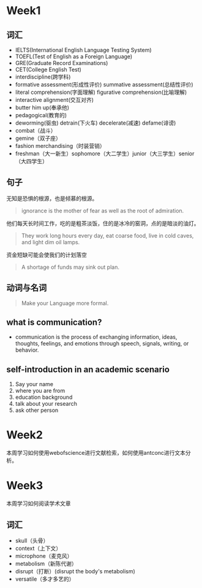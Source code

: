 # Week1
## 词汇
- IELTS(International English Language Testing System)
- TOEFL(Test of English as a Foreign Language)
- GRE(Graduate Record Examinations)
- CET(College English Test)
- interdiscipline(跨学科)
- formative assessment(形成性评价) summative assessment(总结性评价)
- literal comprehension(字面理解) figurative comprehension(比喻理解)
- interactive alignment(交互对齐)
- butter him up(奉承他) 
- pedagogical(教育的)
- deworming(驱虫) detrain(下火车) decelerate(减速) defame(诽谤)
- combat（战斗）
- gemine（双子座）
- fashion merchandising（时装营销）
- freshman（大一新生）sophomore（大二学生）junior（大三学生）senior（大四学生）

## 句子
无知是恐惧的根源，也是倾慕的根源。
> ignorance is the mother of fear as well as the root of admiration.

他们每天长时间工作，吃的是粗茶淡饭，住的是冰冷的窑洞，点的是暗淡的油灯。
> They work long hours every day, eat coarse food, live in cold caves, and light dim oil lamps.

资金短缺可能会使我们的计划落空
> A shortage of funds may sink out plan.

## 动词与名词
> Make your Language more formal.

## what is communication?
- communication is the process of exchanging information, ideas, thoughts, feelings, and emotions through speech, signals, writing, or behavior.

## self-introduction in an academic scenario
1. Say your name
2. where you are from
3. education background
4. talk about your research 
5. ask other person


# Week2
本周学习如何使用webofscience进行文献检索，如何使用antconc进行文本分析。

# Week3
本周学习如何阅读学术文章
## 词汇
- skull（头骨）
- context（上下文）
- microphone（麦克风）
- metabolism（新陈代谢）
- disrupt（打断）(disrupt the body's metabolism)
- versatile（多才多艺的）
